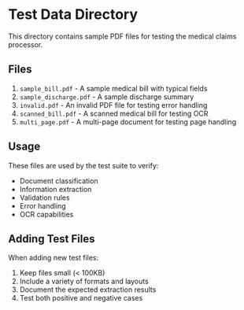 # Test Data Directory

This directory contains sample PDF files for testing the medical claims processor.

## Files

1. `sample_bill.pdf` - A sample medical bill with typical fields
2. `sample_discharge.pdf` - A sample discharge summary
3. `invalid.pdf` - An invalid PDF file for testing error handling
4. `scanned_bill.pdf` - A scanned medical bill for testing OCR
5. `multi_page.pdf` - A multi-page document for testing page handling

## Usage

These files are used by the test suite to verify:
- Document classification
- Information extraction
- Validation rules
- Error handling
- OCR capabilities

## Adding Test Files

When adding new test files:
1. Keep files small (< 100KB)
2. Include a variety of formats and layouts
3. Document the expected extraction results
4. Test both positive and negative cases 